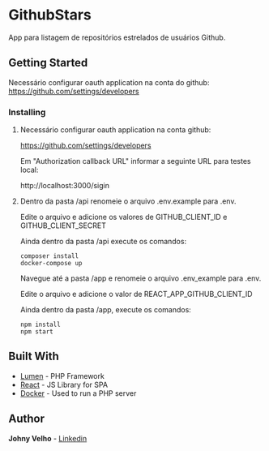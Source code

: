 # GithubStars

App para listagem de repositórios estrelados de usuários Github.

## Getting Started

Necessário configurar oauth application na conta do github:
https://github.com/settings/developers


### Installing

1. Necessário configurar oauth application na conta github:

    https://github.com/settings/developers

    Em "Authorization callback URL" informar a seguinte URL para testes local:

    http://localhost:3000/sigin

2. Dentro da pasta /api renomeie o arquivo .env.example para .env.

    Edite o arquivo e adicione os valores de GITHUB_CLIENT_ID e GITHUB_CLIENT_SECRET

    Ainda dentro da pasta /api execute os comandos:

    ```
    composer install
    docker-compose up
    ```
    
    Navegue até a pasta /app e renomeie o arquivo .env_example para .env.
    
    Edite o arquivo e adicione o valor de REACT_APP_GITHUB_CLIENT_ID
    
    Ainda dentro da pasta /app, execute os comandos: 
    
    ```
    npm install
    npm start
    ```

## Built With

* [Lumen](https://lumen.laravel.com/docs/5.6) - PHP Framework
* [React](https://reactjs.org/docs/hello-world.html) - JS Library for SPA
* [Docker](https://docs.docker.com/) - Used to run a PHP server

## Author

**Johny Velho** - [Linkedin](https://www.linkedin.com/in/johnyvelho/)